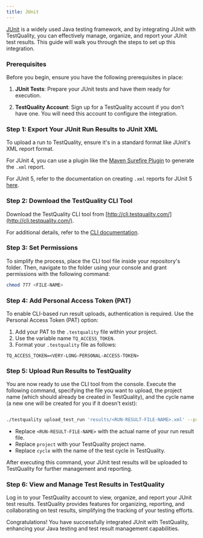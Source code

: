 ```yaml
---
title: JUnit 
---
```


[JUnit](https://junit.org/junit5/) is a widely used Java testing framework, and by integrating JUnit with TestQuality, you can effectively manage, organize, and report your JUnit test results. This guide will walk you through the steps to set up this integration.

### Prerequisites

Before you begin, ensure you have the following prerequisites in place:

1. **JUnit Tests**: Prepare your JUnit tests and have them ready for execution.

2. **TestQuality Account**: Sign up for a TestQuality account if you don't have one. You will need this account to configure the integration.

### Step 1: Export Your JUnit Run Results to JUnit XML

To upload a run to TestQuality, ensure it's in a standard format like JUnit's XML report format.

For JUnit 4, you can use a plugin like the [Maven Surefire Plugin](https://maven.apache.org/surefire/maven-surefire-plugin/) to generate the `.xml` report. 

For JUnit 5, refer to the documentation on creating `.xml` reports for JUnit 5 [here](https://junit.org/junit5/docs/current/user-guide/#junit-platform-reporting).


### Step 2: Download the TestQuality CLI Tool

Download the TestQuality CLI tool from [http://cli.testquality.com/](http://cli.testquality.com/).

For additional details, refer to the [CLI documentation](/testquality_cli/overview).

### Step 3: Set Permissions

To simplify the process, place the CLI tool file inside your repository's folder. Then, navigate to the folder using your console and grant permissions with the following command:

```bash
chmod 777 <FILE-NAME>
```
### Step 4: Add Personal Access Token (PAT)

To enable CLI-based run result uploads, authentication is required. Use the Personal Access Token (PAT) option:

1. Add your PAT to the `.testquality` file within your project.
2. Use the variable name `TQ_ACCESS_TOKEN`.
3. Format your `.testquality` file as follows:

```plaintext
TQ_ACCESS_TOKEN=<VERY-LONG-PERSONAL-ACCESS-TOKEN>
```
### Step 5: Upload Run Results to TestQuality

You are now ready to use the CLI tool from the console. Execute the following command, specifying the file you want to upload, the project name (which should already be created in TestQuality), and the cycle name (a new one will be created for you if it doesn't exist):

```bash

./testquality upload_test_run 'results/<RUN-RESULT-FILE-NAME>.xml' --project_name=project --plan_name=cycle
```

- Replace `<RUN-RESULT-FILE-NAME>` with the actual name of your run result file.
- Replace `project` with your TestQuality project name.
- Replace `cycle` with the name of the test cycle in TestQuality.

After executing this command, your JUnit test results will be uploaded to TestQuality for further management and reporting.

### Step 6: View and Manage Test Results in TestQuality

Log in to your TestQuality account to view, organize, and report your JUnit test results. TestQuality provides features for organizing, reporting, and collaborating on test results, simplifying the tracking of your testing efforts.

Congratulations! You have successfully integrated JUnit with TestQuality, enhancing your Java testing and test result management capabilities.
